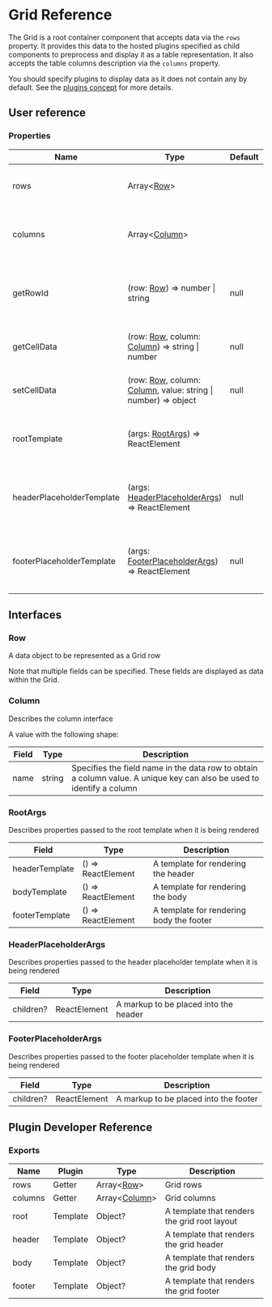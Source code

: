 # Grid Reference

The Grid is a root container component that accepts data via the `rows` property. It provides this data to the hosted plugins specified as child components to preprocess and display it as a table representation. It also accepts the table columns description via the `columns` property.

You should specify plugins to display data as it does not contain any by default. See the [plugins concept](../README.md#plugins-overview) for more details.

## User reference

### Properties

Name | Type | Default | Description
-----|------|---------|------------
rows | Array&lt;[Row](#row)&gt; | | Specifies rows with data to be rendered
columns | Array&lt;[Column](#column)&gt; | | Specifies row fields to be rendered as columns
getRowId | (row: [Row](#row)) => number &#124; string | null | Specifies the function used to get a unique row identifier
getCellData | (row: [Row](#row), column: [Column](#column)) => string &#124; number | null | Specifies the function used to get a cell data
setCellData | (row: [Row](#row), column: [Column](#column), value: string &#124; number) => object | null | Specifies the function used to set a cell data
rootTemplate | (args: [RootArgs](#root-args)) => ReactElement | | Renders a root layout using the specified parameters
headerPlaceholderTemplate | (args: [HeaderPlaceholderArgs](#header-placeholder-args)) => ReactElement | null | Renders a heading placeholder using the specified parameters
footerPlaceholderTemplate | (args: [FooterPlaceholderArgs](#footer-placeholder-args)) => ReactElement | null | Renders a footer placeholder using the specified parameters

## Interfaces

### Row

A data object to be represented as a Grid row

Note that multiple fields can be specified. These fields are displayed as data within the Grid.

### Column

Describes the column interface

A value with the following shape:

Field | Type | Description
------|------|------------
name | string | Specifies the field name in the data row to obtain a column value. A unique key can also be used to identify a column

### <a name="root-args"></a>RootArgs

Describes properties passed to the root template when it is being rendered

Field | Type | Description
------|------|------------
headerTemplate | () => ReactElement | A template for rendering the header
bodyTemplate | () => ReactElement | A template for rendering the body
footerTemplate | () => ReactElement | A template for rendering body the footer

### <a name="header-placeholder-args"></a>HeaderPlaceholderArgs

Describes properties passed to the header placeholder template when it is being rendered

Field | Type | Description
------|------|------------
children? | ReactElement | A markup to be placed into the header

### <a name="footer-placeholder-args"></a>FooterPlaceholderArgs

Describes properties passed to the footer placeholder template when it is being rendered

Field | Type | Description
------|------|------------
children? | ReactElement | A markup to be placed into the footer

## Plugin Developer Reference

### Exports

Name | Plugin | Type | Description
-----|--------|------|------------
rows | Getter | Array&lt;[Row](#row)&gt; | Grid rows
columns | Getter | Array&lt;[Column](#column)&gt; | Grid columns
root | Template | Object? | A template that renders the grid root layout
header | Template | Object? | A template that renders the grid header
body | Template | Object? | A template that renders the grid body
footer | Template | Object? | A template that renders the grid footer
